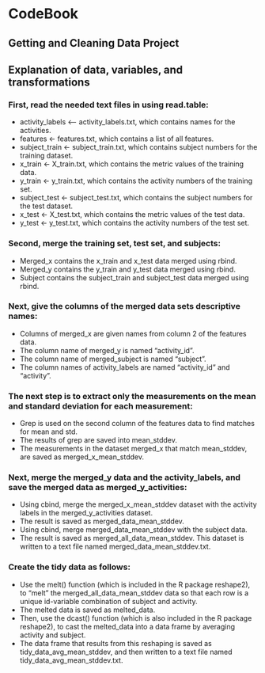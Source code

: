 # CodeBook
## Getting and Cleaning Data Project

## Explanation of data, variables, and transformations 

### First, read the needed text files in using read.table:
* activity_labels <— activity_labels.txt, which contains names for the activities.
* features <- features.txt, which contains a list of all features.
* subject_train <- subject_train.txt, which contains subject numbers for the training dataset.
* x_train <- X_train.txt, which contains the metric values of the training data.
* y_train <- y_train.txt, which contains the activity numbers of the training set.
* subject_test <- subject_test.txt, which contains the subject numbers for the test dataset.
* x_test <- X_test.txt, which contains the metric values of the test data.
* y_test <- y_test.txt, which contains the activity numbers of the test set.

### Second, merge the training set, test set, and subjects:
* Merged_x contains the x_train and x_test data merged using rbind.
* Merged_y contains the y_train and y_test data merged using rbind.
* Subject contains the subject_train and subject_test data merged using rbind.

### Next, give the columns of the merged data sets descriptive names:
* Columns of merged_x are given names from column 2 of the features data.
* The column name of merged_y is named “activity_id”.
* The column name of merged_subject is named “subject”.
* The column names of activity_labels are named “activity_id” and “activity”.

### The next step is to extract only the measurements on the mean and standard deviation for each measurement: 
* Grep is used on the second column of the features data to find matches for mean and std.
* The results of grep are saved into mean_stddev.  
* The measurements in the dataset merged_x that match mean_stddev, are saved as merged_x_mean_stddev.

### Next, merge the merged_y data and the activity_labels, and save the merged data as merged_y_activities: 
* Using cbind, merge the merged_x_mean_stddev dataset with the activity labels in the merged_y_activities dataset.
* The result is saved as merged_data_mean_stddev.  
* Using cbind, merge merged_data_mean_stddev with the subject data.
* The result is saved as merged_all_data_mean_stddev.  This dataset is written to a text file named merged_data_mean_stddev.txt.

### Create the tidy data as follows:  
* Use the melt() function (which is included in the R package reshape2), to “melt” the merged_all_data_mean_stddev data so that each row is a unique id-variable combination of subject and activity.  
* The melted data is saved as melted_data.  
* Then, use the dcast() function (which is also included in the R package reshape2), to cast the melted_data into a data frame by averaging activity and subject.  
* The data frame that results from this reshaping is saved as tidy_data_avg_mean_stddev, and then written to a text file named tidy_data_avg_mean_stddev.txt.





